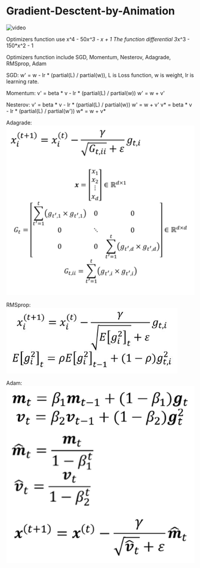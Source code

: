 # Gradient-Desctent-by-Animation
![video](https://github.com/Gaprs/Gradient-Desctent-by-Animation/blob/master/Optimizers.gif)

Optimizers function use x^4 - 50*x^3 - x + 1
The function differential 3*x^3 - 150*x^2 - 1

Optimizers function include SGD, Momentum, Nesterov, Adagrade, RMSprop, Adam

SGD:  w' = w - lr * (partial(L) / partial(w)), L is Loss function, w is weight, lr is learning rate.

Momentum: v' = beta * v - lr * (partial(L) / partial(w))
          w' = w + v'

Nesterov: v' = beta * v - lr * (partial(L) / partial(w))
          w' = w + v'
          v* = beta * v - lr * (partial(L) / partial(w'))
          w* = w + v*

Adagrade: 
![image](https://github.com/Gaprs/Gradient-Desctent-by-Animation/blob/master/Adagrade.png)

RMSprop:
![image](https://github.com/Gaprs/Gradient-Desctent-by-Animation/blob/master/RMSprop.JPG)

Adam:
![image](https://github.com/Gaprs/Gradient-Desctent-by-Animation/blob/master/Adam.png)

